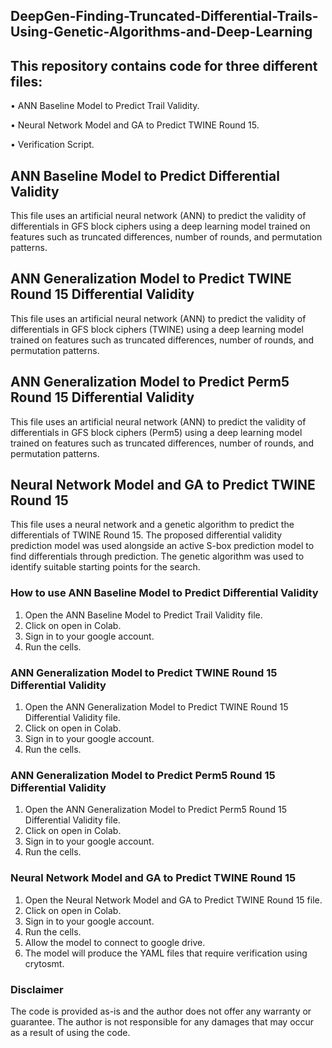 ## DeepGen-Finding-Truncated-Differential-Trails-Using-Genetic-Algorithms-and-Deep-Learning
## This repository contains code for three different files:
  •	ANN Baseline Model to Predict Trail Validity.
  
  •	Neural Network Model and GA to Predict TWINE Round 15.
  
  •	Verification Script.
  
## ANN Baseline Model to Predict Differential Validity
  This file uses an artificial neural network (ANN) to predict the validity of differentials in GFS block ciphers using a deep learning model trained on features such as truncated differences, number of rounds, and permutation patterns.
## ANN Generalization Model to Predict TWINE Round 15 Differential Validity
  This file uses an artificial neural network (ANN) to predict the validity of differentials in GFS block ciphers (TWINE) using a deep learning model trained on features such as truncated differences, number of rounds, and permutation patterns. 
## ANN Generalization Model to Predict Perm5 Round 15 Differential Validity
  This file uses an artificial neural network (ANN) to predict the validity of differentials in GFS block ciphers (Perm5) using a deep learning model trained on features such as truncated differences, number of rounds, and permutation patterns.  
## Neural Network Model and GA to Predict TWINE Round 15
  This file uses a neural network and a genetic algorithm to predict the differentials of TWINE Round 15. The proposed differential validity prediction model was used alongside an active S-box prediction model to find differentials through prediction. The genetic algorithm was used to identify suitable starting points for the search.
### How to use ANN Baseline Model to Predict Differential Validity
  1.  Open the ANN Baseline Model to Predict Trail Validity file.
  2.  Click on open in Colab.
  3.  Sign in to your google account.
  4.	Run the cells.
### ANN Generalization Model to Predict TWINE Round 15 Differential Validity
  1.  Open the ANN Generalization Model to Predict TWINE Round 15 Differential Validity file.
  2.  Click on open in Colab.
  3.  Sign in to your google account.
  4.	Run the cells.
### ANN Generalization Model to Predict Perm5 Round 15 Differential Validity
  1.  Open the ANN Generalization Model to Predict Perm5 Round 15 Differential Validity file.
  2.  Click on open in Colab.
  3.  Sign in to your google account.
  4.	Run the cells.
### Neural Network Model and GA to Predict TWINE Round 15
  1.  Open the Neural Network Model and GA to Predict TWINE Round 15 file.
  2.  Click on open in Colab.
  3.  Sign in to your google account.
  4.	Run the cells.
  5.	Allow the model to connect to google drive.
  6.	The model will produce the YAML files that require verification using crytosmt.
### Disclaimer
  The code is provided as-is and the author does not offer any warranty or guarantee. The author is not responsible for any damages that may occur as a result of using the code.
